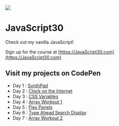 ﻿![](https://javascript30.com/images/JS3-social-share.png)

# JavaScript30

Check out my vanilla JavaScript! 

Sign up for the course at [https://JavaScript30.com](https://JavaScript30.com)

## Visit my projects on CodePen

* Day 1 : [SynthPad](https://codepen.io/nichelicorn/pen/ExXZKJm)
* Day 2 : [Clock on the Internet](https://codepen.io/nichelicorn/pen/mdwRPzj)
* Day 3 : [CSS Variables](https://codepen.io/nichelicorn/pen/BaZpvxZ)
* Day 4 : [Array Workout 1](https://codepen.io/nichelicorn/pen/NWgjENe)
* Day 5 : [Flex Panels](https://codepen.io/nichelicorn/pen/rNwzWJq)
* Day 6 : [Type Ahead Search Display](https://codepen.io/nichelicorn/pen/rNwGJxG )
* Day 7 : [Array Workout 2]()
<!-- * Day 8 : []() -->
<!-- * Day 9 : []() -->
<!-- * Day 10 : []() -->
<!-- * Day 11 : []() -->
<!-- * Day 12 : []() -->
<!-- * Day 13 : []() -->
<!-- * Day 14 : []() -->
<!-- * Day 15 : []() -->
<!-- * Day 16 : []() -->
<!-- * Day 17 : []() -->
<!-- * Day 18 : []() -->
<!-- * Day 19 : []() -->
<!-- * Day 21 : []() -->
<!-- * Day 22 : []() -->
<!-- * Day 23 : []() -->
<!-- * Day 24 : []() -->
<!-- * Day 25 : []() -->
<!-- * Day 26 : []() -->
<!-- * Day 27 : []() -->
<!-- * Day 28 : []() -->
<!-- * Day 29 : []() -->
<!-- * Day 30 : []() -->
